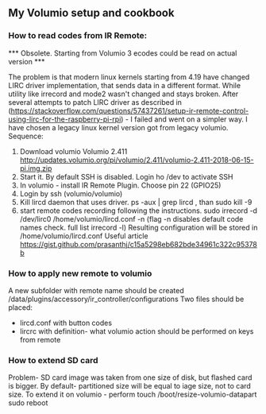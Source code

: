 ## My Volumio setup and cookbook

### How to read codes from IR Remote:

*** Obsolete. Starting from Volumio 3 ecodes could be read on actual version ***

The problem is that modern linux kernels starting from 4.19 have changed LIRC driver implementation, that sends data in a different format. 
While utility like irrecord and mode2 wasn't changed and stays broken. After several attempts to patch LIRC driver as described in 
 (https://stackoverflow.com/questions/57437261/setup-ir-remote-control-using-lirc-for-the-raspberry-pi-rpi) - I failed and went on a simpler way. I have chosen a legacy linux kernel version got from legacy volumio. 
Sequence:
1. Download volumio  Volumio 2.411 http://updates.volumio.org/pi/volumio/2.411/volumio-2.411-2018-06-15-pi.img.zip
2. Start it. By default SSH is disabled. Login ho <volumio>/dev to activate SSH
3. In volumio - install IR Remote Plugin. Choose pin 22 (GPIO25) 
4. Login by ssh (volumio/volumio) 
5. Kill lircd daemon that uses driver. ps -aux | grep lircd , than  sudo kill -9 <pid> 
6. start remote codes recording following the instructions.  sudo irrecord -d /dev/lirc0 /home/volumio/lircd.conf -n 
(flag  -n disables default code names check. full list  irrecord -l)
Resulting configuration will be stored in  /home/volumio/lircd.conf
Useful article https://gist.github.com/prasanthj/c15a5298eb682bde34961c322c95378b 

### How to apply new remote to volumio
A new subfolder with remote name should be created  /data/plugins/accessory/ir_controller/configurations 
Two files should be placed:
* lircd.conf with button codes
* lircrc with definition- what volumio action should be performed on keys from remote

### How to extend SD card
Problem- SD card image was taken from one size of disk, but flashed card is bigger. By default- partitioned size will be equal to iage size, not to card size. To extend it on volumio - perform
touch /boot/resize-volumio-datapart
sudo reboot
